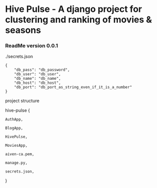 # Hive Pulse - A django project for clustering and ranking of movies & seasons

### ReadMe version 0.0.1

./secrets.json

```
{
    "db_pass": "db_password",
    "db_user": "db_user",
    "db_name": "db_name",
    "db_host": "db_host",
    "db_port": "db_port_as_string_even_if_it_is_a_number"
}
```

project structure

hive-pulse {

    AuthApp,

    BlogApp,

    HivePulse,

    MoviesApp,

    aiven-ca.pem,

    manage.py,

    secrets.json,

}
